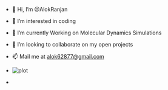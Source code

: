 - 👋 Hi, I’m @AlokRanjan
- 👀 I’m interested in coding
- 🌱 I’m currently Working on Molecular Dynamics Simulations
- 💞️ I’m looking to collaborate on my open projects
- 📫 Mail me at alok62877@gmail.com
- ![plot](https://user-images.githubusercontent.com/89587573/176406791-ce3d92a7-f961-4b08-8142-b8399ce42dc9.gif)

- 
<!---
Alok62877/Alok62877 is a ✨ special ✨ repository because its `README.md` (this file) appears on your GitHub profile.
You can click the Preview link to take a look at your changes.
--->
